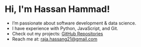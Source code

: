 #  Hi, I'm Hassan Hammad!
-  I’m passionate about software development & data science.
-  I have experience with Python, JavaScript, and Git.
-  Check out my projects: [GitHub Repositories](https://github.com/HussanShahid?tab=repositories)
- Reach me at: raja.hassang21@gmail.com
